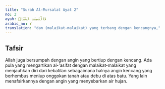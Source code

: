 ```yaml
---
title: "Surah Al-Mursalat Ayat 2"
no: 2
ayah: فَالْعٰصِفٰتِ عَصْفًاۙ
arabic_no: ٢
translation: "dan (malaikat-malaikat) yang terbang dengan kencangnya,"
---
```


## Tafsir

Allah juga bersumpah dengan angin yang bertiup dengan kencang. Ada pula yang mengartikan al-'asifat dengan malaikat-malaikat yang menjauhkan diri dari kebatilan sebagaimana halnya angin kencang yang berhembus meniup onggokan tanah atau debu di atas batu. Yang lain menafsirkannya dengan angin yang menyebarkan air hujan.